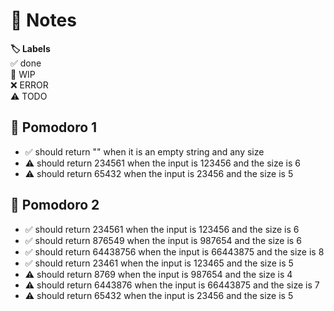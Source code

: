 # 📝 Notes

**🏷️ Labels**  
✅ done  
🚧 WIP  
❌ ERROR  
⚠ TODO

## 🍅 Pomodoro 1

- ✅ should return "" when it is an empty string and any size
- ⚠ should return 234561 when the input is 123456 and the size is 6
- ⚠ should return 65432 when the input is 23456 and the size is 5

## 🍅 Pomodoro 2

- ✅ should return 234561 when the input is 123456 and the size is 6
- ✅ should return 876549 when the input is 987654 and the size is 6
- ✅ should return 64438756 when the input is 66443875 and the size is 8
- ✅ should return 23461 when the input is 123465 and the size is 5
- ⚠ should return 8769 when the input is 987654 and the size is 4
- ⚠ should return 6443876 when the input is 66443875 and the size is 7
- ⚠ should return 65432 when the input is 23456 and the size is 5
